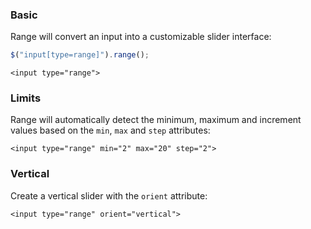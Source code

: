 ### Basic

Range will convert an input into a customizable slider interface:

```javascript
$("input[type=range]").range();
```

```markup
<input type="range">
```

### Limits

Range will automatically detect the minimum, maximum and increment values based on the `min`, `max` and `step` attributes:

```markup
<input type="range" min="2" max="20" step="2">
```

### Vertical

Create a vertical slider with the `orient` attribute:

```markup
<input type="range" orient="vertical">
```